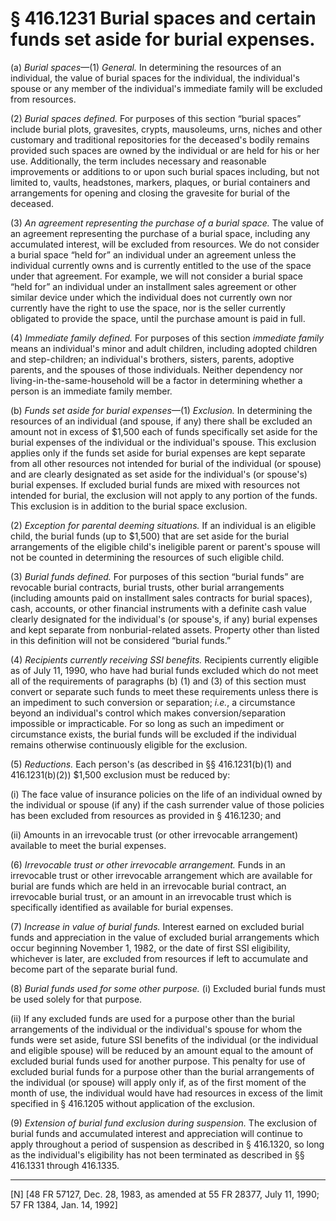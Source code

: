 # § 416.1231   Burial spaces and certain funds set aside for burial expenses.

(a) *Burial spaces*—(1) *General.* In determining the resources of an individual, the value of burial spaces for the individual, the individual's spouse or any member of the individual's immediate family will be excluded from resources.


(2) *Burial spaces defined.* For purposes of this section “burial spaces” include burial plots, gravesites, crypts, mausoleums, urns, niches and other customary and traditional repositories for the deceased's bodily remains provided such spaces are owned by the individual or are held for his or her use. Additionally, the term includes necessary and reasonable improvements or additions to or upon such burial spaces including, but not limited to, vaults, headstones, markers, plaques, or burial containers and arrangements for opening and closing the gravesite for burial of the deceased.


(3) *An agreement representing the purchase of a burial space.* The value of an agreement representing the purchase of a burial space, including any accumulated interest, will be excluded from resources. We do not consider a burial space “held for” an individual under an agreement unless the individual currently owns and is currently entitled to the use of the space under that agreement. For example, we will not consider a burial space “held for” an individual under an installment sales agreement or other similar device under which the individual does not currently own nor currently have the right to use the space, nor is the seller currently obligated to provide the space, until the purchase amount is paid in full.


(4) *Immediate family defined.* For purposes of this section *immediate family* means an individual's minor and adult children, including adopted children and step-children; an individual's brothers, sisters, parents, adoptive parents, and the spouses of those individuals. Neither dependency nor living-in-the-same-household will be a factor in determining whether a person is an immediate family member.


(b) *Funds set aside for burial expenses*—(1) *Exclusion.* In determining the resources of an individual (and spouse, if any) there shall be excluded an amount not in excess of $1,500 each of funds specifically set aside for the burial expenses of the individual or the individual's spouse. This exclusion applies only if the funds set aside for burial expenses are kept separate from all other resources not intended for burial of the individual (or spouse) and are clearly designated as set aside for the individual's (or spouse's) burial expenses. If excluded burial funds are mixed with resources not intended for burial, the exclusion will not apply to any portion of the funds. This exclusion is in addition to the burial space exclusion.


(2) *Exception for parental deeming situations.* If an individual is an eligible child, the burial funds (up to $1,500) that are set aside for the burial arrangements of the eligible child's ineligible parent or parent's spouse will not be counted in determining the resources of such eligible child.


(3) *Burial funds defined.* For purposes of this section “burial funds” are revocable burial contracts, burial trusts, other burial arrangements (including amounts paid on installment sales contracts for burial spaces), cash, accounts, or other financial instruments with a definite cash value clearly designated for the individual's (or spouse's, if any) burial expenses and kept separate from nonburial-related assets. Property other than listed in this definition will not be considered “burial funds.”


(4) *Recipients currently receiving SSI benefits.* Recipients currently eligible as of July 11, 1990, who have had burial funds excluded which do not meet all of the requirements of paragraphs (b) (1) and (3) of this section must convert or separate such funds to meet these requirements unless there is an impediment to such conversion or separation; *i.e.*, a circumstance beyond an individual's control which makes conversion/separation impossible or impracticable. For so long as such an impediment or circumstance exists, the burial funds will be excluded if the individual remains otherwise continuously eligible for the exclusion.


(5) *Reductions.* Each person's (as described in §§ 416.1231(b)(1) and 416.1231(b)(2)) $1,500 exclusion must be reduced by:


(i) The face value of insurance policies on the life of an individual owned by the individual or spouse (if any) if the cash surrender value of those policies has been excluded from resources as provided in § 416.1230; and


(ii) Amounts in an irrevocable trust (or other irrevocable arrangement) available to meet the burial expenses.


(6) *Irrevocable trust or other irrevocable arrangement.* Funds in an irrevocable trust or other irrevocable arrangement which are available for burial are funds which are held in an irrevocable burial contract, an irrevocable burial trust, or an amount in an irrevocable trust which is specifically identified as available for burial expenses.


(7) *Increase in value of burial funds.* Interest earned on excluded burial funds and appreciation in the value of excluded burial arrangements which occur beginning November 1, 1982, or the date of first SSI eligibility, whichever is later, are excluded from resources if left to accumulate and become part of the separate burial fund.


(8) *Burial funds used for some other purpose.* (i) Excluded burial funds must be used solely for that purpose.


(ii) If any excluded funds are used for a purpose other than the burial arrangements of the individual or the individual's spouse for whom the funds were set aside, future SSI benefits of the individual (or the individual and eligible spouse) will be reduced by an amount equal to the amount of excluded burial funds used for another purpose. This penalty for use of excluded burial funds for a purpose other than the burial arrangements of the individual (or spouse) will apply only if, as of the first moment of the month of use, the individual would have had resources in excess of the limit specified in § 416.1205 without application of the exclusion.


(9) *Extension of burial fund exclusion during suspension.* The exclusion of burial funds and accumulated interest and appreciation will continue to apply throughout a period of suspension as described in § 416.1320, so long as the individual's eligibility has not been terminated as described in §§ 416.1331 through 416.1335.



---

[N] [48 FR 57127, Dec. 28, 1983, as amended at 55 FR 28377, July 11, 1990; 57 FR 1384, Jan. 14, 1992]




